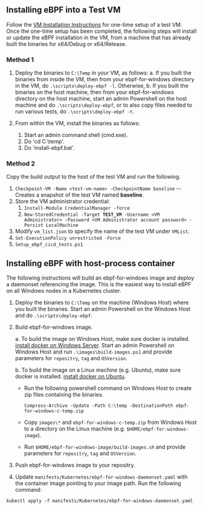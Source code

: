 ## Installing eBPF into a Test VM

Follow the [VM Installation Instructions](vm-setup.md) for one-time setup of a test VM.
Once the one-time setup has been completed, the following steps will
install or update the eBPF installation in the VM, from a machine that
has already built the binaries for x64/Debug or x64/Release.

### Method 1
1. Deploy the binaries to `C:\Temp` in your VM, as follows:
    a. If you built the binaries from inside the VM, then from your ebpf-for-windows directory in the VM, do `.\scripts\deploy-ebpf -l`.  Otherwise,
    b. If you built the binaries on the host machine, then from your ebpf-for-windows directory on the host machine, start an admin Powershell on the host machine and do `.\scripts\deploy-ebpf`, or to also copy files needed to run various tests, do `.\scripts\deploy-ebpf -t`.

2. From within the VM, install the binaries as follows:
    1. Start an admin command shell (cmd.exe).
    2. Do 'cd C:\temp'.
    3. Do 'install-ebpf.bat'.

### Method 2
Copy the build output to the host of the test VM and run the following.
1. `Checkpoint-VM -Name <test-vm-name> -CheckpointName baseline` -- Creates a snapshot of the test VM named **baseline**.
2. Store the VM administrator credential:
   1) `Install-Module CredentialManager -force`
   2) `New-StoredCredential -Target `**`TEST_VM`**` -Username <VM Administrator> -Password <VM Administrator account password> -Persist LocalMachine`
3. Modify `vm_list.json` to specify the name of the test VM under `VMList`.
4. `Set-ExecutionPolicy unrestricted -Force`
5. `Setup_ebpf_cicd_tests.ps1`

## Installing eBPF with host-process container 

The following instructions will build an ebpf-for-windows image and deploy a daemonset referencing the image. This is the easiest way
to install eBPF on all Windows nodes in a Kubernetes cluster. 

1. Deploy the binaries to `C:\Temp` on the machine (Windows Host) where you built the binaries.
   Start an admin Powershell on the Windows Host and do `.\scripts\deploy-ebpf`.
   
2. Build ebpf-for-windows image. 
     
    a.  To build the image on Windows Host, make sure docker is installed. [install docker on Windows Server](https://docs.microsoft.com/en-us/virtualization/windowscontainers/quick-start/set-up-environment?tabs=Windows-Server/).
Start an admin Powershell on Windows Host and run `.\images\build-images.ps1` and provide parameters for `repositry`, `tag` and `OSVersion`.
   
    b.  To build the image on a Linux machine (e.g. Ubuntu), make sure docker is installed. [install docker on Ubuntu](https://docs.docker.com/engine/install/ubuntu/).

    * Run the following powershell command on Windows Host to create zip files containing the binaries.
      ```
      Compress-Archive -Update -Path C:\temp -DestinationPath ebpf-for-windows-c-temp.zip
      ```
      
   * Copy `images\*` and `ebpf-for-windows-c-temp.zip` from Windows Host to a directory on the Linux machine (e.g. `$HOME/ebpf-for-windows-image`).
   
   * Run `$HOME/ebpf-for-windows-image/build-images.sh` and provide parameters for `repositry`, `tag` and `OSVersion`.
   
3. Push ebpf-for-windows image to your repositry.

4. Update `manifests/Kubernetes/ebpf-for-windows-daemonset.yaml` with the container image pointing to your image path. Run the following command:
```
kubectl apply -f manifests/Kubernetes/ebpf-for-windows-daemonset.yaml
```